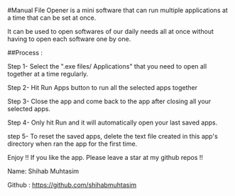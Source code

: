 
#Manual
File Opener is a mini software that can run multiple applications at a time that can be set at once. 

It can be used to open softwares of our daily needs all at once without having to open each software one by one.

##Process :

Step 1-  Select the ".exe files/ Applications" that you need to open all together at a time regularly.

Step 2- Hit Run Apps button to run all the selected apps together

Step 3- Close the app and come back to the app after closing all your selected apps.

Step 4- Only hit Run and it will automatically open your last saved apps.

step 5- To reset the saved apps, delete the text file created in this app's directory when ran the app for the first time.


Enjoy !! If you like the app. Please leave a star at my github repos !!
 
Name: Shihab Muhtasim 

Github : https://github.com/shihabmuhtasim
